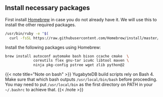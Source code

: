 
## Install necessary packages

First install [Homebrew](https://brew`bash/) in case you do not already have it. We will use this to install the other required packages.

```sh
/usr/bin/ruby -e "$(
  curl -fsSL https://raw.githubusercontent.com/Homebrew/install/master/install)"
```

Install the following packages using Homebrew:

```sh
brew install autoconf automake bash bison ccache cmake  \
             coreutils flex gnu-tar icu4c libtool maven \
             ninja pkg-config pstree wget zlib python@2
```

{{< note title="Note on bash" >}}
YugabyteDB build scripts rely on Bash 4. Make sure that which bash outputs `/usr/local/bin/bash` before proceeding. You may need to put `/usr/local/bin` as the first directory on PATH in your `~/.bashrc` to achieve that.
{{< /note >}}
